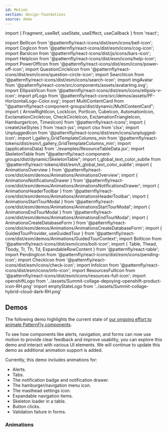 ```yaml
---
id: Motion
section: design-foundations
source: demo
---
```


import { Fragment, useRef, useState, useEffect, useCallback } from 'react';

import BellIcon from '@patternfly/react-icons/dist/esm/icons/bell-icon';
import CogIcon from '@patternfly/react-icons/dist/esm/icons/cog-icon';
import BarsIcon from '@patternfly/react-icons/dist/js/icons/bars-icon';
import HelpIcon from '@patternfly/react-icons/dist/esm/icons/help-icon';
import PowerOffIcon from '@patternfly/react-icons/dist/esm/icons/power-off-icon';
import QuestionCircleIcon from '@patternfly/react-icons/dist/esm/icons/question-circle-icon';
import SearchIcon from '@patternfly/react-icons/dist/esm/icons/search-icon';
import imgAvatar from '@patternfly/react-core/src/components/assets/avatarImg.svg';
import EllipsisVIcon from '@patternfly/react-icons/dist/esm/icons/ellipsis-v-icon';
import pfLogo from '@patternfly/react-core/src/demos/assets/PF-HorizontalLogo-Color.svg';
import MultiContentCard from "@patternfly/react-component-groups/dist/dynamic/MultiContentCard";
import { ArrowRightIcon, LockIcon, PortIcon, CubeIcon, AutomationIcon, ExclamationCircleIcon, CheckCircleIcon, ExclamationTriangleIcon, HamburgerIcon, TimesIcon} from '@patternfly/react-icons';
import { createUseStyles } from 'react-jss';
import clsx from 'clsx';
import UnpluggedIcon from '@patternfly/react-icons/dist/esm/icons/unplugged-icon';
import l_gallery_GridTemplateColumns_min from '@patternfly/react-tokens/dist/esm/l_gallery_GridTemplateColumns_min';
import {applicationsData} from './examples/ResourceTableData.jsx';
import SkeletonTable from "@patternfly/react-component-groups/dist/dynamic/SkeletonTable";
import t_global_text_color_subtle from '@patternfly/react-tokens/dist/esm/t_global_text_color_subtle';
import { AnimationsOverview } from '@patternfly/react-core/dist/esm/demos/Animations/AnimationsOverview';
import { AnimationsNotificationsDrawer } from '@patternfly/react-core/dist/esm/demos/Animations/AnimationsNotificationsDrawer';
import { AnimationsHeaderToolbar } from '@patternfly/react-core/dist/esm/demos/Animations/AnimationsHeaderToolbar';
import { AnimationsStartTourModal } from '@patternfly/react-core/dist/esm/demos/Animations/AnimationsStartTourModal';
import { AnimationsEndTourModal } from '@patternfly/react-core/dist/esm/demos/Animations/AnimationsEndTourModal';
import { AnimationsCreateDatabaseForm } from '@patternfly/react-core/dist/esm/demos/Animations/AnimationsCreateDatabaseForm';
import { GuidedTourProvider, useGuidedTour } from '@patternfly/react-core/dist/esm/demos/Animations/GuidedTourContext';
import BoltIcon from '@patternfly/react-icons/dist/esm/icons/bolt-icon';
import { Table, Thead, Tbody, Tr, Th, Td, ExpandableRowContent } from '@patternfly/react-table';
import PendingIcon from '@patternfly/react-icons/dist/esm/icons/pending-icon';
import CheckIcon from '@patternfly/react-icons/dist/esm/icons/check-icon';
import InfoIcon from '@patternfly/react-icons/dist/esm/icons/info-icon';
import ResourcesFullIcon from '@patternfly/react-icons/dist/esm/icons/resources-full-icon';
import openshiftLogo from '../assets/Summit-collage-depoying-openshift-product-icon-RH.png'
import emptyStateLogo from '../assets/Summit-collage-hybrid-cloud-dark-RH.png'




## Demos

The following demo highlights the current state of [our ongoing effort to animate PatternFly components](https://github.com/orgs/patternfly/projects/7/views/66).

To see how components like alerts, navigation, and forms can now use motion to provide clear feedback and improve usability, you can explore this demo and interact with various UI elements. We will continue to update this demo as additional animation support is added.

Currently, this demo includes animations for:

* Alerts.
* Tabs.
* The notification badge and notification drawer.
* The hamburger/navigation menu icon.
* The masthead settings icon.
* Expandable navigation items.
* Skeleton loader in a table.
* Button clicks.
* Validation failure in forms.

### Animations

```js file="./examples/Animations.tsx" isFullscreen
```
